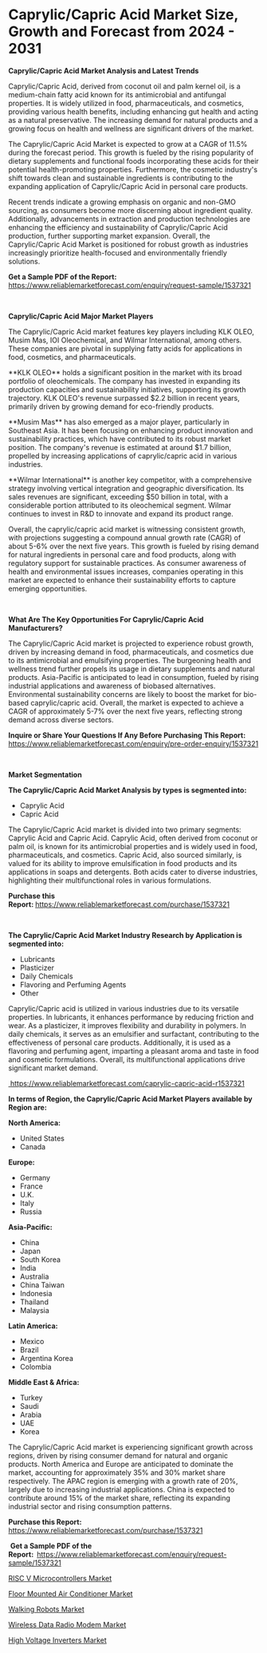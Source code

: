 <p><h1>Caprylic/Capric Acid Market Size, Growth and Forecast from 2024 - 2031</h1></p><p><strong>Caprylic/Capric Acid Market Analysis and Latest Trends</strong></p>
<p><p>Caprylic/Capric Acid, derived from coconut oil and palm kernel oil, is a medium-chain fatty acid known for its antimicrobial and antifungal properties. It is widely utilized in food, pharmaceuticals, and cosmetics, providing various health benefits, including enhancing gut health and acting as a natural preservative. The increasing demand for natural products and a growing focus on health and wellness are significant drivers of the market.</p><p>The Caprylic/Capric Acid Market is expected to grow at a CAGR of 11.5% during the forecast period. This growth is fueled by the rising popularity of dietary supplements and functional foods incorporating these acids for their potential health-promoting properties. Furthermore, the cosmetic industry's shift towards clean and sustainable ingredients is contributing to the expanding application of Caprylic/Capric Acid in personal care products. </p><p>Recent trends indicate a growing emphasis on organic and non-GMO sourcing, as consumers become more discerning about ingredient quality. Additionally, advancements in extraction and production technologies are enhancing the efficiency and sustainability of Caprylic/Capric Acid production, further supporting market expansion. Overall, the Caprylic/Capric Acid Market is positioned for robust growth as industries increasingly prioritize health-focused and environmentally friendly solutions.</p></p>
<p><strong>Get a Sample PDF of the Report:&nbsp;</strong> <a href="https://www.reliablemarketforecast.com/enquiry/request-sample/1537321?utm_campaign=1283&utm_medium=2&utm_source=Github&utm_content=ia&utm_term=29092024&utm_id=capryliccapric-acid">https://www.reliablemarketforecast.com/enquiry/request-sample/1537321</a></p>
<p>&nbsp;</p>
<p><strong>Caprylic/Capric Acid Major Market Players</strong></p>
<p><p>The Caprylic/Capric Acid market features key players including KLK OLEO, Musim Mas, IOI Oleochemical, and Wilmar International, among others. These companies are pivotal in supplying fatty acids for applications in food, cosmetics, and pharmaceuticals.</p><p>**KLK OLEO** holds a significant position in the market with its broad portfolio of oleochemicals. The company has invested in expanding its production capacities and sustainability initiatives, supporting its growth trajectory. KLK OLEO's revenue surpassed $2.2 billion in recent years, primarily driven by growing demand for eco-friendly products.</p><p>**Musim Mas** has also emerged as a major player, particularly in Southeast Asia. It has been focusing on enhancing product innovation and sustainability practices, which have contributed to its robust market position. The company's revenue is estimated at around $1.7 billion, propelled by increasing applications of caprylic/capric acid in various industries.</p><p>**Wilmar International** is another key competitor, with a comprehensive strategy involving vertical integration and geographic diversification. Its sales revenues are significant, exceeding $50 billion in total, with a considerable portion attributed to its oleochemical segment. Wilmar continues to invest in R&D to innovate and expand its product range.</p><p>Overall, the caprylic/capric acid market is witnessing consistent growth, with projections suggesting a compound annual growth rate (CAGR) of about 5-6% over the next five years. This growth is fueled by rising demand for natural ingredients in personal care and food products, along with regulatory support for sustainable practices. As consumer awareness of health and environmental issues increases, companies operating in this market are expected to enhance their sustainability efforts to capture emerging opportunities.</p></p>
<p>&nbsp;</p>
<p><strong>What Are The Key Opportunities For Caprylic/Capric Acid Manufacturers?</strong></p>
<p><p>The Caprylic/Capric Acid market is projected to experience robust growth, driven by increasing demand in food, pharmaceuticals, and cosmetics due to its antimicrobial and emulsifying properties. The burgeoning health and wellness trend further propels its usage in dietary supplements and natural products. Asia-Pacific is anticipated to lead in consumption, fueled by rising industrial applications and awareness of biobased alternatives. Environmental sustainability concerns are likely to boost the market for bio-based caprylic/capric acid. Overall, the market is expected to achieve a CAGR of approximately 5-7% over the next five years, reflecting strong demand across diverse sectors.</p></p>
<p><strong>Inquire or Share Your Questions If Any Before Purchasing This Report:</strong> <a href="https://www.reliablemarketforecast.com/enquiry/pre-order-enquiry/1537321?utm_campaign=1283&utm_medium=2&utm_source=Github&utm_content=ia&utm_term=29092024&utm_id=capryliccapric-acid">https://www.reliablemarketforecast.com/enquiry/pre-order-enquiry/1537321</a></p>
<p>&nbsp;</p>
<p><strong>Market Segmentation</strong></p>
<p><strong>The Caprylic/Capric Acid Market Analysis by types is segmented into:</strong></p>
<p><ul><li>Caprylic Acid</li><li>Capric Acid</li></ul></p>
<p><p>The Caprylic/Capric Acid market is divided into two primary segments: Caprylic Acid and Capric Acid. Caprylic Acid, often derived from coconut or palm oil, is known for its antimicrobial properties and is widely used in food, pharmaceuticals, and cosmetics. Capric Acid, also sourced similarly, is valued for its ability to improve emulsification in food products and its applications in soaps and detergents. Both acids cater to diverse industries, highlighting their multifunctional roles in various formulations.</p></p>
<p><strong>Purchase this Report:&nbsp;</strong><a href="https://www.reliablemarketforecast.com/purchase/1537321?utm_campaign=1283&utm_medium=2&utm_source=Github&utm_content=ia&utm_term=29092024&utm_id=capryliccapric-acid">https://www.reliablemarketforecast.com/purchase/1537321</a></p>
<p>&nbsp;</p>
<p><strong>The Caprylic/Capric Acid Market Industry Research by Application is segmented into:</strong></p>
<p><ul><li>Lubricants</li><li>Plasticizer</li><li>Daily Chemicals</li><li>Flavoring and Perfuming Agents</li><li>Other</li></ul></p>
<p><p>Caprylic/Capric acid is utilized in various industries due to its versatile properties. In lubricants, it enhances performance by reducing friction and wear. As a plasticizer, it improves flexibility and durability in polymers. In daily chemicals, it serves as an emulsifier and surfactant, contributing to the effectiveness of personal care products. Additionally, it is used as a flavoring and perfuming agent, imparting a pleasant aroma and taste in food and cosmetic formulations. Overall, its multifunctional applications drive significant market demand.</p></p>
<p><a href="https://www.reliablemarketforecast.com/caprylic-capric-acid-r1537321?utm_campaign=1283&utm_medium=2&utm_source=Github&utm_content=ia&utm_term=29092024&utm_id=capryliccapric-acid">&nbsp;https://www.reliablemarketforecast.com/caprylic-capric-acid-r1537321</a></p>
<p><strong>In terms of Region, the Caprylic/Capric Acid Market Players available by Region are:</strong></p>
<p>
    <p> <strong> North America: </strong>
        <ul>
            <li>United States</li>
            <li>Canada</li>
        </ul>
        </p> 
    <p> <strong> Europe: </strong>
        <ul>
            <li>Germany</li>
            <li>France</li>
            <li>U.K.</li>
            <li>Italy</li>
            <li>Russia</li>
        </ul>
        </p> 
    <p> <strong> Asia-Pacific: </strong>
        <ul>
            <li>China</li>
            <li>Japan</li>
            <li>South Korea</li>
            <li>India</li>
            <li>Australia</li>
            <li>China Taiwan</li>
            <li>Indonesia</li>
            <li>Thailand</li>
            <li>Malaysia</li>
        </ul>
        </p> 
    <p> <strong> Latin America: </strong>
        <ul>
            <li>Mexico</li>
            <li>Brazil</li>
            <li>Argentina Korea</li>
            <li>Colombia</li>
        </ul>
        </p> 
    <p> <strong> Middle East & Africa: </strong>
        <ul>
            <li>Turkey</li>
            <li>Saudi</li>
            <li>Arabia</li>
            <li>UAE</li>
            <li>Korea</li>
        </ul>
    </p>
    </p>
<p><p>The Caprylic/Capric Acid market is experiencing significant growth across regions, driven by rising consumer demand for natural and organic products. North America and Europe are anticipated to dominate the market, accounting for approximately 35% and 30% market share respectively. The APAC region is emerging with a growth rate of 20%, largely due to increasing industrial applications. China is expected to contribute around 15% of the market share, reflecting its expanding industrial sector and rising consumption patterns.</p></p>
<p><strong>Purchase this Report: </strong><a href="https://www.reliablemarketforecast.com/purchase/1537321?utm_campaign=1283&utm_medium=2&utm_source=Github&utm_content=ia&utm_term=29092024&utm_id=capryliccapric-acid">https://www.reliablemarketforecast.com/purchase/1537321</a></p>
<p>&nbsp;<strong>Get a Sample PDF of the Report:&nbsp;&nbsp;</strong><a href="https://www.reliablemarketforecast.com/enquiry/request-sample/1537321?utm_campaign=1283&utm_medium=2&utm_source=Github&utm_content=ia&utm_term=29092024&utm_id=capryliccapric-acid">https://www.reliablemarketforecast.com/enquiry/request-sample/1537321</a></p>
<p><strong></strong></p>
<p><p><a href="https://issuu.com/reportprime-2/docs/risc-v-microcontrollers-market-size_d0b574a4b7c3e5?utm_campaign=1283&utm_medium=2&utm_source=Github&utm_content=ia&utm_term=29092024&utm_id=capryliccapric-acid">RISC V Microcontrollers Market</a></p><p><a href="https://www.linkedin.com/pulse/insights-floor-mounted-air-conditioner-market-share-competitive-cfhce?utm_campaign=1283&utm_medium=2&utm_source=Github&utm_content=ia&utm_term=29092024&utm_id=capryliccapric-acid">Floor Mounted Air Conditioner Market</a></p><p><a href="https://www.linkedin.com/pulse/global-walking-robots-market-trends-insights-growth-opportunities-t5f2e?utm_campaign=1283&utm_medium=2&utm_source=Github&utm_content=ia&utm_term=29092024&utm_id=capryliccapric-acid">Walking Robots Market</a></p><p><a href="https://www.linkedin.com/pulse/why-should-you-invest-wireless-data-radio-modem-market-trends-zhoqe?utm_campaign=1283&utm_medium=2&utm_source=Github&utm_content=ia&utm_term=29092024&utm_id=capryliccapric-acid">Wireless Data Radio Modem Market</a></p><p><a href="https://issuu.com/reportprime-2/docs/high-voltage-inverters-market-size-_5da55894dbef36?utm_campaign=1283&utm_medium=2&utm_source=Github&utm_content=ia&utm_term=29092024&utm_id=capryliccapric-acid">High Voltage Inverters Market</a></p></p>